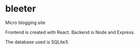 # bleeter
 Micro blogging site

Frontend is created with React.
Backend is Node and Express.

The database used is SQLite3.
